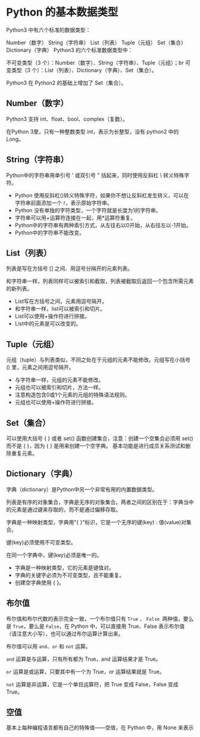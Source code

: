 # Python 的基本数据类型 #

Python3 中有六个标准的数据类型：

Number（数字）
String（字符串）
List（列表）
Tuple（元组）
Set（集合）
Dictionary（字典）
Python3 的六个标准数据类型中：

不可变类型（3 个）：Number（数字）、String（字符串）、Tuple（元组）；br
可变类型（3 个）：List（列表）、Dictionary（字典）、Set（集合）。

Python3 在 Python2 的基础上增加了 Set（集合）。

## Number（数字）

Python3 支持 int、float、bool、complex（复数）。

在Python 3里，只有一种整数类型 int，表示为长整型，没有 python2 中的 Long。

## String（字符串）

Python中的字符串用单引号 ' 或双引号 " 括起来，同时使用反斜杠 \ 转义特殊字符。

* Python 使用反斜杠(\)转义特殊字符，如果你不想让反斜杠发生转义，可以在字符串前面添加一个 r，表示原始字符串。
* Python 没有单独的字符类型，一个字符就是长度为1的字符串。
* 字符串可以用+运算符连接在一起，用*运算符重复。
* Python中的字符串有两种索引方式，从左往右以0开始，从右往左以-1开始。
* Python中的字符串不能改变。

## List（列表）

列表是写在方括号 [] 之间、用逗号分隔开的元素列表。

和字符串一样，列表同样可以被索引和截取，列表被截取后返回一个包含所需元素的新列表。

* List写在方括号之间，元素用逗号隔开。
* 和字符串一样，list可以被索引和切片。
* List可以使用+操作符进行拼接。
* List中的元素是可以改变的。

## Tuple（元组）

元组（tuple）与列表类似，不同之处在于元组的元素不能修改。元组写在小括号 () 里，元素之间用逗号隔开。

* 与字符串一样，元组的元素不能修改。
* 元组也可以被索引和切片，方法一样。
* 注意构造包含0或1个元素的元组的特殊语法规则。
* 元组也可以使用+操作符进行拼接。

## Set（集合）

可以使用大括号 { } 或者 set() 函数创建集合，注意：创建一个空集合必须用 set() 而不是 { }，因为 { } 是用来创建一个空字典。
基本功能是进行成员关系测试和删除重复元素。

## Dictionary（字典）

字典（dictionary）是Python中另一个非常有用的内置数据类型。

列表是有序的对象集合，字典是无序的对象集合。两者之间的区别在于：字典当中的元素是通过键来存取的，而不是通过偏移存取。

字典是一种映射类型，字典用"{ }"标识，它是一个无序的键(key) : 值(value)对集合。

键(key)必须使用不可变类型。

在同一个字典中，键(key)必须是唯一的。

* 字典是一种映射类型，它的元素是键值对。
* 字典的关键字必须为不可变类型，且不能重复。
* 创建空字典使用 { }。

## 布尔值 ##

布尔值和布尔代数的表示完全一致，一个布尔值只有 `True` 、 `False `两种值，要么是 `True`，要么是 `False`，在 Python 中，可以直接用 True、False 表示布尔值（请注意大小写），也可以通过布尔运算计算出来。

布尔值可以用 `and`、`or` 和 `not` 运算。

`and` 运算是与运算，只有所有都为 True，and 运算结果才是 True。

`or` 运算是或运算，只要其中有一个为 True，or 运算结果就是 True。

`not` 运算是非运算，它是一个单目运算符，把 True 变成 False，False 变成 True。


## 空值 ##

基本上每种编程语言都有自己的特殊值——空值，在 Python 中，用 None 来表示
